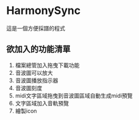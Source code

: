 # HarmonySync

這是一個方便採譜的程式

## 欲加入的功能清單

1. 檔案總管加入拖曳下載功能
2. 音波圖可以放大
3. 音波圖播放指示器
4. 音波圖刻度
5. midi文字區域拖曳到音波圖區域自動生成midi預覽
6. 文字區域加入音軌預覽
7. 繪製icon
